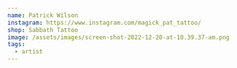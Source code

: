 ```yaml
---
name: Patrick Wilson
instagram: https://www.instagram.com/magick_pat_tattoo/
shop: Sabbath Tattoo
image: /assets/images/screen-shot-2022-12-20-at-10.39.37-am.png
tags:
  - artist
---
```

